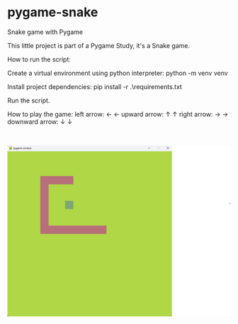 # pygame-snake

Snake game with Pygame

This little project is part of a Pygame Study, it's a Snake game.

How to run the script:

Create a virtual environment using python interpreter: python -m venv venv

Install project dependencies: pip install -r .\requirements.txt

Run the script.

How to play the game:
    left arrow: ← &#8592;
    upward arrow: ↑ &#8593;
    right arrow: → &#8594;
    downward arrow: ↓ &#8595;

<br>

![alt text](image/image.png)

<br>